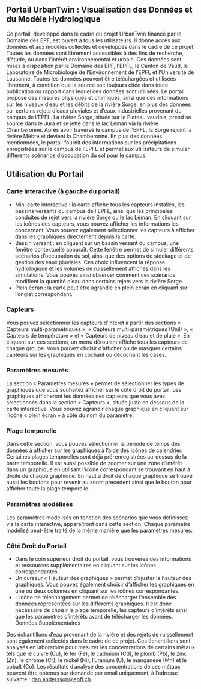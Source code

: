 ## Portail UrbanTwin : Visualisation des Données et du Modèle Hydrologique

Ce portail, développé dans le cadre du projet UrbanTwin financé par le Domaine des EPF, est ouvert à tous les utilisateurs. Il donne accès aux données et aux modèles collectés et développés dans le cadre de ce projet. Toutes les données sont librement accessibles à des fins de recherche, d’étude, ou dans l’intérêt environnemental et urbain. Ces données sont mises à disposition par le Domaine des EPF, l’EPFL, le Canton de Vaud, le Laboratoire de Microbiologie de l’Environnement de l’EPFL et l’Université de Lausanne.
Toutes les données peuvent être téléchargées et utilisées librement, à condition que la source soit toujours citée dans toute publication ou rapport dans lequel ces données sont utilisées.
Le portail propose des mesures physiques et chimiques, ainsi que des informations sur les niveaux d’eau et les débits de la rivière Sorge, en plus des données sur certains rejets d’eaux pluviales et d’eaux industrielles provenant du campus de l’EPFL. La rivière Sorge, située sur le Plateau vaudois, prend sa source dans le Jura et se jette dans le lac Léman via la rivière Chamberonne. Après avoir traversé le campus de l’EPFL, la Sorge rejoint la rivière Mèbre et devient la Chamberonne.
En plus des données mentionnées, le portail fournit des informations sur les précipitations enregistrées sur le campus de l’EPFL et permet aux utilisateurs de simuler différents scénarios d’occupation du sol pour le campus.

## Utilisation du Portail

### Carte Interactive (à gauche du portail)

* Mini carte interactive : la carte affiche tous les capteurs installés, les bassins versants du campus de l’EPFL, ainsi que les principales conduites de rejet vers la rivière Sorge ou le lac Léman. En cliquant sur les icônes des capteurs, vous pouvez afficher les informations les concernant. Vous pouvez également sélectionner les capteurs à afficher dans les graphiques directement depuis la carte.
* Bassin versant : en cliquant sur un bassin versant du campus, une fenêtre contextuelle apparaît. Cette fenêtre permet de simuler différents scénarios d’occupation du sol, ainsi que des options de stockage et de gestion des eaux pluviales. Ces choix influencent la réponse hydrologique et les volumes de ruissellement affichés dans les simulations. Vous pouvez ainsi observer comment ces scénarios modifient la quantité d’eau dans certains rejets vers la rivière Sorge.
* Plein écran : la carte peut être agrandie en plein écran en cliquant sur l’onglet correspondant.

### Capteurs

Vous pouvez sélectionner les capteurs d’intérêt à partir des sections « Capteurs multi-paramétriques », « Capteurs multi-paramétriques (Unil) », « Capteurs de température » et « Capteurs de niveau d’eau et de pluie ». En cliquant sur ces sections, un menu déroulant affiche tous les capteurs de chaque groupe. Vous pouvez choisir d’afficher ou de masquer certains capteurs sur les graphiques en cochant ou décochant les cases.

### Paramètres mesurés

La section « Paramètres mesurés » permet de sélectionner les types de graphiques que vous souhaitez afficher sur le côté droit du portail. Les graphiques afficheront les données des capteurs que vous avez sélectionnés dans la section « Capteurs », située juste en dessous de la carte interactive. Vous pouvez agrandir chaque graphique en cliquant sur l’icône « plein écran » à côté du nom du paramètre. 

### Plage temporelle

Dans cette section, vous pouvez sélectionner la période de temps des données à afficher sur les graphiques à l’aide des icônes de calendrier. Certaines plages temporelles sont déjà pré-enregistrées au-dessus de la barre temporelle. Il est aussi possible de zoomer sur une zone d’intérêt dans un graphique en utilisant l’icône correspondant se trouvant en haut à droite de chaque graphique. En haut à droit de chaque graphique se trouve aussi les boutons pour revenir au zoom precédent ainsi que le bouton pour afficher toute la plage temporelle.

### Paramètres modélisés

Les paramètres modélisés en fonction des scénarios que vous définissez via la carte interactive, apparaîtront dans cette section. Chaque paramètre modélisé peut-être traité de la même manière que les paramètres mesurés.

### Côté Droit du Portail

* Dans le coin supérieur droit du portail, vous trouverez des informations et ressources supplémentaires en cliquant sur les icônes correspondantes.
* Un curseur « Hauteur des graphiques » permet d’ajuster la hauteur des graphiques. Vous pouvez également choisir d’afficher les graphiques en une ou deux colonnes en cliquant sur les icônes correspondantes.
* L’icône de téléchargement permet de télécharger l’ensemble des données représentées sur les différents graphiques. Il est donc nécessaire de choisir la plage temporelle, les capteurs d’intérêts ainsi que les paramètres d’intérêts avant de télécharger les données. 
Données Supplémentaires

Des échantillons d’eau provenant de la rivière et des rejets de ruissellement sont également collectés dans le cadre de ce projet. Ces échantillons sont analysés en laboratoire pour mesurer les concentrations de certains métaux tels que le cuivre (Cu), le fer (Fe), le cadmium (Cd), le plomb (Pb), le zinc (Zn), le chrome (Cr), le nickel (Ni), l’uranium (U), le manganèse (Mn) et le cobalt (Co). Les résultats d’analyse des concentrations de ces métaux peuvent être obtenus sur demande par email uniquement, à l’adresse suivante : [dan.andersson@epfl.ch](mailto:dan.andersson@epfl.ch).